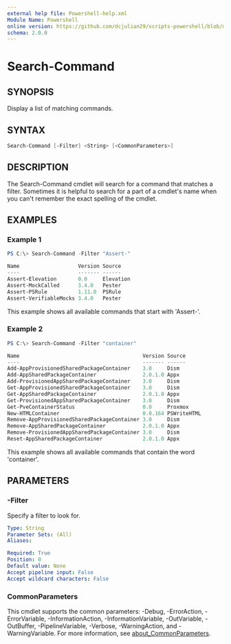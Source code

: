 ```yaml
---
external help file: Powershell-help.xml
Module Name: Powershell
online version: https://github.com/dcjulian29/scripts-powershell/blob/main/Modules/Powershell/docs/Search-Command.md
schema: 2.0.0
---
```


# Search-Command

## SYNOPSIS

Display a list of matching commands.

## SYNTAX

```powershell
Search-Command [-Filter] <String> [<CommonParameters>]
```

## DESCRIPTION

The Search-Command cmdlet will search for a command that matches a filter. Sometimes it is helpful to search for a part of a cmdlet's name when you can't remember the exact spelling of the cmdlet.

## EXAMPLES

### Example 1

```powershell
PS C:\> Search-Command -Filter "Assert-"

Name                   Version Source
----                   ------- ------
Assert-Elevation       0.0     Elevation
Assert-MockCalled      3.4.0   Pester
Assert-PSRule          1.11.0  PSRule
Assert-VerifiableMocks 3.4.0   Pester
```

This example shows all available commands that start with 'Assert-'.

### Example 2

```powershell
PS C:\> Search-Command -Filter "container"

Name                                        Version Source
----                                        ------- ------
Add-AppProvisionedSharedPackageContainer    3.0     Dism
Add-AppSharedPackageContainer               2.0.1.0 Appx
Add-ProvisionedAppSharedPackageContainer    3.0     Dism
Get-AppProvisionedSharedPackageContainer    3.0     Dism
Get-AppSharedPackageContainer               2.0.1.0 Appx
Get-ProvisionedAppSharedPackageContainer    3.0     Dism
Get-PveContainerStatus                      0.0     Proxmox
New-HTMLContainer                           0.0.164 PSWriteHTML
Remove-AppProvisionedSharedPackageContainer 3.0     Dism
Remove-AppSharedPackageContainer            2.0.1.0 Appx
Remove-ProvisionedAppSharedPackageContainer 3.0     Dism
Reset-AppSharedPackageContainer             2.0.1.0 Appx
```

This example shows all available commands that contain the word 'container'.

## PARAMETERS

### -Filter

Specify a filter to look for.

```yaml
Type: String
Parameter Sets: (All)
Aliases:

Required: True
Position: 0
Default value: None
Accept pipeline input: False
Accept wildcard characters: False
```

### CommonParameters

This cmdlet supports the common parameters: -Debug, -ErrorAction, -ErrorVariable, -InformationAction, -InformationVariable, -OutVariable, -OutBuffer, -PipelineVariable, -Verbose, -WarningAction, and -WarningVariable. For more information, see [about_CommonParameters](http://go.microsoft.com/fwlink/?LinkID=113216).
